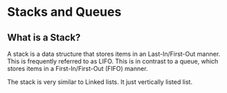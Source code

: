 # Stacks and Queues

## What is a Stack?

A stack is a data structure that stores items in an Last-In/First-Out manner. This is frequently referred to as LIFO. This is in contrast to a queue, which stores items in a First-In/First-Out (FIFO) manner.

The stack is very similar to Linked lists. It just vertically listed list. 